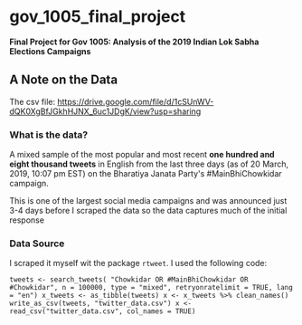 # gov_1005_final_project
__Final Project for Gov 1005: Analysis of the 2019 Indian Lok Sabha Elections Campaigns__
## A Note on the Data
The csv file: https://drive.google.com/file/d/1cSUnWV-dQK0XgBfJGkhHJNX_6uc1JDgK/view?usp=sharing

### What is the data?
A mixed sample of the most popular and most recent **one hundred and eight thousand tweets** in English from the last three days (as of 20 March, 2019, 10:07 pm EST) on the Bharatiya Janata Party's #MainBhiChowkidar campaign.

This is one of the largest social media campaigns and was announced just 3-4 days before I scraped the data so the data captures much of the initial response


### Data Source
I scraped it myself wit the package `rtweet`. I used the following code:
 
`tweets <- search_tweets(
  "Chowkidar OR #MainBhiChowkidar OR #Chowkidar", n = 100000, type = "mixed", retryonratelimit = TRUE, lang = "en")
x_tweets <- as_tibble(tweets)
x <- x_tweets %>%
  clean_names()
write_as_csv(tweets, "twitter_data.csv")
x <- read_csv("twitter_data.csv", col_names = TRUE)`

